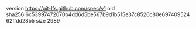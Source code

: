 version https://git-lfs.github.com/spec/v1
oid sha256:6c53997472070b4dd6d5be567b9d1b515e37c8526c80e69740952462ffdd28b5
size 2989
